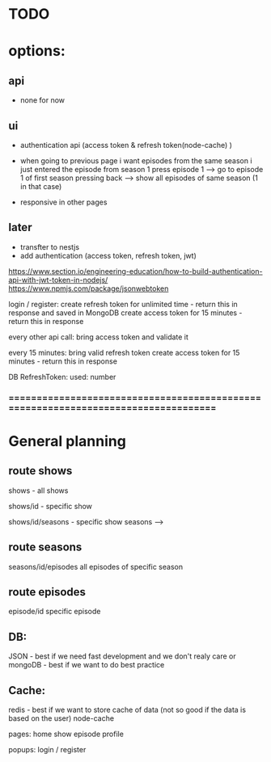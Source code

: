 # TODO

# options:

## api

- none for now

## ui

- authentication api (access token & refresh token(node-cache) )

- when going to previous page i want episodes from the same season i just entered the episode from
  season 1 press episode 1 --> go to episode 1 of first season
  pressing back --> show all episodes of same season (1 in that case)

- responsive in other pages

## later

- transfter to nestjs
- add authentication (access token, refresh token, jwt)

https://www.section.io/engineering-education/how-to-build-authentication-api-with-jwt-token-in-nodejs/
https://www.npmjs.com/package/jsonwebtoken

login / register:
create refresh token for unlimited time - return this in response and saved in MongoDB
create access token for 15 minutes - return this in response

every other api call:
bring access token and validate it

every 15 minutes:
bring valid refresh token
create access token for 15 minutes - return this in response

DB RefreshToken:
used: number

### ==================================================================================

# General planning

## route shows

shows - all shows

shows/id - specific show

shows/id/seasons - specific show seasons -->

## route seasons

seasons/id/episodes all episodes of specific season

## route episodes

episode/id specific episode

## DB:

JSON - best if we need fast development and we don't realy care
or
mongoDB - best if we want to do best practice

## Cache:

redis - best if we want to store cache of data (not so good if the data is based on the user)
node-cache

pages:
home
show
episode
profile

popups:
login / register
